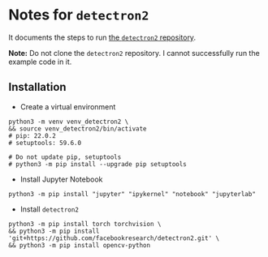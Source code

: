 # Notes for `detectron2`

It documents the steps to run [the `detectron2` repository](https://github.com/facebookresearch/detectron2).

**Note:** Do not clone the `detectron2` repository. I cannot successfully run the example code in it.

## Installation

- Create a virtual environment

```shell
python3 -m venv venv_detectron2 \
&& source venv_detectron2/bin/activate
# pip: 22.0.2
# setuptools: 59.6.0

# Do not update pip, setuptools
# python3 -m pip install --upgrade pip setuptools
```

- Install Jupyter Notebook

```shell
python3 -m pip install "jupyter" "ipykernel" "notebook" "jupyterlab"
```

- Install `detectron2`

```shell
python3 -m pip install torch torchvision \
&& python3 -m pip install 'git+https://github.com/facebookresearch/detectron2.git' \
&& python3 -m pip install opencv-python
```

